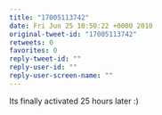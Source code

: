 ```yaml
---
title: "17005113742"
date: Fri Jun 25 10:50:22 +0000 2010
original-tweet-id: "17005113742"
retweets: 0
favorites: 0
reply-tweet-id: ""
reply-user-id: ""
reply-user-screen-name: ""
---
```

Its finally activated 25 hours later :)
